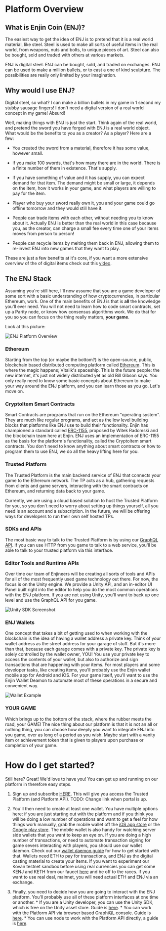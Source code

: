 # Platform Overview

## What is Enjin Coin (ENJ)?
The easiest way to get the idea of ENJ is to pretend that it is a real world
material, like steel. Steel is used to make all sorts of useful
items in the real world, from weapons, nuts and bolts, to unique pieces of art.
Steel can also be bought, sold and traded with others at various markets.

ENJ is digital steel. ENJ can be bought, sold, and traded on exchanges.
ENJ can be used to make a million bullets, or to cast a one of kind sculpture. The possibilities are really only limited by your imagination.

## Why would I use ENJ?
Digital steel, so what? I can make a billion bullets in my game in 1 second my stubby sausage fingers! I don't need a digital version of a real world concept in my game! Absurd!

Well, making things with ENJ is just the start. Think again of the real world,
and pretend the sword you have forged with ENJ is a real world object. What would be
the benefits to you as a creator? As a player? Here are a few:

* You created the sword from a material, therefore it has some value, however small.

* If you make 100 swords, that's how many there are in the world. There is a finite
number of them in existence. That's supply.

* If you have something of value and it has supply, you can expect demand for that item.
The demand might be small or large, it depends on the item, how it works in your game,
and what players are willing to pay for the item.

* Player who buy your sword really own it, you and your game could go offline tomorrow
and they would still have it.

* People can trade items with each other, without needing you to know about it. Actually
ENJ is better than the real world in this case because you, as the creator, can charge
a small fee every time one of your items moves from person to person!

* People can recycle items by melting them back in ENJ, allowing them to re-invest
ENJ into new games that they want to play.

These are just a few benefits at it's core, if you want a more extensive overview of
the of digital items check out this [video](https://www.youtube.com/watch?v=7KLpNU6wXEM).

## The ENJ Stack
Assuming you're still here, I'll now assume that you are a game developer of some sort with a basic understanding of how cryptocurrencies, in particular Ethereum, work. One of the main
benefits of ENJ is that is __all__ the knowledge you'll ever need. You will not need to learn how
to code smart contracts, set up a Parity node, or know how consensus algorithms work. We do that for you so you can focus on the thing really matters, __your game__.

Look at this picture:

![ENJ Platform Overview](../images/enjin_platform_overview.png)

### Ethereum
Starting from the top (or maybe the bottom?) is the open-source, public, blockchain based distributed computing platform called [Ethereum](https://en.wikipedia.org/wiki/Ethereum). This is where the magic happens; Vitalik's spaceship. This is the future people: the new internet, it's just not widely distributed yet as old Bill Gibson says. You only really need to know some basic concepts about Ethereum to make your way around the ENJ platform, and you can learn those as you go. Let's move on.

### CryptoItem Smart Contracts
Smart Contracts are programs that run on the Ethereum "operating system". They are much like regular programs, and act as the low level building blocks that platforms like ENJ use to build their functionality. Enjin has championed a standard called [ERC-1155](https://github.com/ethereum/eips/issues/1155), proposed by Witek Radomski and the blockchain team here at Enjin. ENJ uses an implementation of ERC-1155 as the basis for the platform's functionality, called the
CryptoItem smart contracts. You don't need to know anything about smart contracts or how to program them to use ENJ, we do all the heavy lifting here for you.

### Trusted Platform
The Trusted Platform is the main backend service of ENJ that connects your game to the Ethereum network. The TP acts as a hub, gathering requests from clients and game servers, interacting with the smart contracts on Ethereum, and returning data back to your game.

Currently, we are using a cloud based solution to host the Trusted Platform for you, so you don't need to worry about setting up things yourself, all you need is an account and a subscription. In the future, we will be offering ways for developers to run their own self hosted TPs.

### SDKs and APIs
The most basic way to talk to the Trusted Platform is by using our [GraphQL API](https://graphql.org/learn/). If you can use HTTP from you game to talk to a web service, you'll be able to talk to your trusted platform via this interface.

### Editor Tools and Runtime APIs
Over time our team of Enjineers will be creating all sorts of tools and APIs for all of the most frequently used game technology out there. For now, the focus is on the Unity engine. We provide a Unity API, and an in-editor UI Panel built right into the editor to help you do the most common operations with the ENJ platform. If you are not using Unity, you'll want to back up one level and use the GraphQL API for you game.

![Unity SDK Screenshot](../images/unity_login_page.png)

### ENJ Wallets
One concept that takes a bit of getting used to when working with the blockchain is the idea of having a wallet address a private key. Think of your wallet address as the street address for your garage of stuff. But it's more than that, because each garage comes with a private key. The private key is solely controlled by the wallet owner, YOU! You use your private key to access the contents of your wallet, but also to authorize and sign transactions that are happening with your items. For most players and some developer tasks, like creating items, you'll probably use the Enjin wallet mobile app for Android and iOS. For your game itself, you'll want to use the Enjin Wallet Deamon to automate most of these operations in a secure and convenient way.

![Wallet Example](../images/enjin_wallet_example.png)

### YOUR GAME
Which brings up to the bottom of the stack, where the rubber meets the road, your GAME! The nice thing about our platform is that it is not an all or nothing thing, you can choose how deeply you want to integrate ENJ into you game, over as long of a period as you wish. Maybe start with a vanity item or achievement token that is given to players upon purchase or completion of your game.

# How do I get started?

  Still here? Great! We'd love to have you! You can get up and running on our platform in therefore
  easy steps.

  1. Sign up and subscribe [HERE](./trusted_platform.md). This will give you access the Trusted Platform (and Platform API). TODO: Change link when portal is up.

  2. You'll then need to create at least one wallet. You have multiple options here: if you are just starting out with the platform and if you think you will be doing a low number of operations and want to get a feel for how things work manually, grab the mobile wallet off the [iOS app store](https://itunes.apple.com/us/app/enjin-cryptocurrency-wallet/id1349078375?mt=8) or the [Google play store](https://play.google.com/store/apps/details?id=com.enjin.mobile.wallet&hl=en_US).
  The mobile wallet is also handy for watching server side wallets that you want to keep an eye on.
  If you are doing a high number of transactions, or need to automate transaction signing for game severs interacting with players, you should use our wallet daemon. Check out our [wallet daemon guide](./wallet_daemon_guide.md) for how to get started with that.
  Wallets need ETH to pay for transactions, and ENJ as the digital casting material to create your items. If you want to experiment our Kovan testnet sandbox before using real currencies you can get some KENJ and KETH from our faucet [here](https://faucet.enjin.io/) and be off to the races.
  If you want to use real deal, mainnet, you will need actual ETH and ENJ via an exchange.

  3. Finally, you need to decide how you are going to interact with the ENJ platform. You'll probably use all of these platform interfaces at one time or another.
    * If you are a Unity developer, you can use the Unity SDK, which is free on the Unity
    asset store. Guide is [here](./unity.md).
    * You can work with the Platform API via browser based GraphiQL console. Guide is [here]().
    * You can use node to work with the Platform API directly, a guide is [here](./trusted_platform.md).
